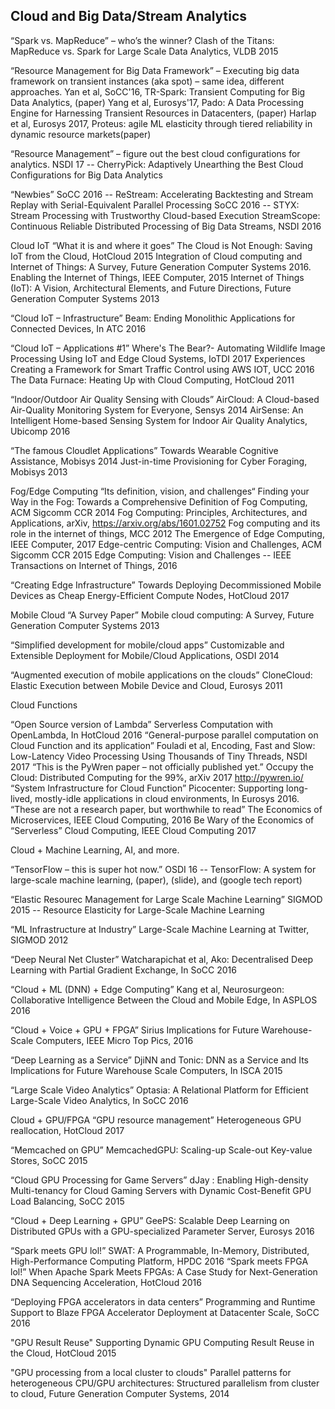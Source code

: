 Cloud and Big Data/Stream Analytics
-----------------------------------

“Spark vs. MapReduce” – who’s the winner?
Clash of the Titans: MapReduce vs. Spark for Large Scale Data Analytics, VLDB 2015

“Resource Management for Big Data Framework” – Executing big data framework on transient instances (aka spot) – same idea, different approaches.
Yan et al, SoCC'16, TR-Spark: Transient Computing for Big Data Analytics, (paper)
Yang et al, Eurosys'17, Pado: A Data Processing Engine for Harnessing Transient Resources in Datacenters, (paper)
Harlap et al, Eurosys 2017, Proteus: agile ML elasticity through tiered reliability in dynamic resource markets(paper)

“Resource Management” – figure out the best cloud configurations for analytics.
NSDI 17 -- CherryPick: Adaptively Unearthing the Best Cloud Configurations for Big Data Analytics

“Newbies”
SoCC 2016 -- ReStream: Accelerating Backtesting and Stream Replay with Serial-Equivalent Parallel Processing
SoCC 2016 -- STYX: Stream Processing with Trustworthy Cloud-based Execution
StreamScope: Continuous Reliable Distributed Processing of Big Data Streams, NSDI 2016

Cloud IoT
“What it is and where it goes”
The Cloud is Not Enough: Saving IoT from the Cloud, HotCloud 2015
Integration of Cloud computing and Internet of Things: A Survey, Future Generation Computer Systems 2016.
Enabling the Internet of Things, IEEE Computer, 2015
Internet of Things (IoT): A Vision, Architectural Elements, and Future Directions, Future Generation Computer Systems 2013

“Cloud IoT – Infrastructure”
Beam: Ending Monolithic Applications for Connected Devices, In ATC 2016

“Cloud IoT – Applications #1”
Where's The Bear?- Automating Wildlife Image Processing Using IoT and Edge Cloud Systems, IoTDI 2017
Experiences Creating a Framework for Smart Traffic Control using AWS IOT, UCC 2016
The Data Furnace: Heating Up with Cloud Computing, HotCloud 2011

“Indoor/Outdoor Air Quality Sensing with Clouds”
AirCloud: A Cloud-based Air-Quality Monitoring System for Everyone, Sensys 2014
AirSense: An Intelligent Home-based Sensing System for Indoor Air Quality Analytics, Ubicomp 2016

“The famous Cloudlet Applications”
Towards Wearable Cognitive Assistance, Mobisys 2014
Just-in-time Provisioning for Cyber Foraging, Mobisys 2013


Fog/Edge Computing
“Its definition, vision, and challenges“
Finding your Way in the Fog: Towards a Comprehensive Definition of Fog Computing, ACM Sigcomm CCR 2014
Fog Computing: Principles, Architectures, and Applications, arXiv, https://arxiv.org/abs/1601.02752
Fog computing and its role in the internet of things, MCC 2012
The Emergence of Edge Computing, IEEE Computer, 2017
Edge-centric Computing: Vision and Challenges, ACM Sigcomm CCR 2015
Edge Computing: Vision and Challenges -- IEEE Transactions on Internet of Things, 2016

“Creating Edge Infrastructure”
Towards Deploying Decommissioned Mobile Devices as Cheap Energy-Efficient Compute Nodes, HotCloud 2017

Mobile Cloud
“A Survey Paper”
Mobile cloud computing: A Survey, Future Generation Computer Systems 2013

“Simplified development for mobile/cloud apps”
Customizable and Extensible Deployment for Mobile/Cloud Applications, OSDI 2014

“Augmented execution of mobile applications on the clouds”
CloneCloud: Elastic Execution between Mobile Device and Cloud, Eurosys 2011

Cloud Functions

“Open Source version of Lambda”
Serverless Computation with OpenLambda, In HotCloud 2016
“General-purpose parallel computation on Cloud Function and its application”
Fouladi et al, Encoding, Fast and Slow: Low-Latency Video Processing Using Thousands of Tiny Threads, NSDI 2017
“This is the PyWren paper – not officially published yet.”
Occupy the Cloud: Distributed Computing for the 99%, arXiv 2017
http://pywren.io/
“System Infrastructure for Cloud Function”
Picocenter: Supporting long-lived, mostly-idle applications in cloud environments, In Eurosys 2016.
“These are not a research paper, but worthwhile to read”
The Economics of Microservices, IEEE Cloud Computing, 2016
Be Wary of the Economics of “Serverless” Cloud Computing, IEEE Cloud Computing 2017

Cloud + Machine Learning, AI, and more.

“TensorFlow – this is super hot now.”
OSDI 16 -- TensorFlow: A system for large-scale machine learning, (paper), (slide), and (google tech report)

“Elastic Resourec Management for Large Scale Machine Learning”
SIGMOD 2015 -- Resource Elasticity for Large-Scale Machine Learning

“ML Infrastructure at Industry”
Large-Scale Machine Learning at Twitter, SIGMOD 2012

“Deep Neural Net Cluster”
Watcharapichat et al, Ako: Decentralised Deep Learning with Partial Gradient Exchange, In SoCC 2016

“Cloud + ML (DNN) + Edge Computing”
Kang et al, Neurosurgeon: Collaborative Intelligence Between the Cloud and Mobile Edge, In ASPLOS 2016

“Cloud + Voice + GPU + FPGA”
Sirius Implications for Future Warehouse-Scale Computers, IEEE Micro Top Pics, 2016

“Deep Learning as a Service”
DjiNN and Tonic: DNN as a Service and Its Implications for Future Warehouse Scale Computers, In ISCA 2015

“Large Scale Video Analytics”
Optasia: A Relational Platform for Efficient Large-Scale Video Analytics, In SoCC 2016


Cloud + GPU/FPGA
“GPU resource management”
Heterogeneous GPU reallocation, HotCloud 2017

“Memcached on GPU”
MemcachedGPU: Scaling-up Scale-out Key-value Stores, SoCC 2015

“Cloud GPU Processing for Game Servers”
dJay : Enabling High-density Multi-tenancy for Cloud Gaming Servers with Dynamic Cost-Benefit GPU Load Balancing, SoCC 2015

“Cloud + Deep Learning + GPU”
GeePS: Scalable Deep Learning on Distributed GPUs with a GPU-specialized Parameter Server, Eurosys 2016

“Spark meets GPU lol!”
SWAT: A Programmable, In-Memory, Distributed, High-Performance Computing Platform, HPDC 2016
“Spark meets FPGA lol!”
When Apache Spark Meets FPGAs: A Case Study for Next-Generation DNA Sequencing Acceleration, HotCloud 2016

“Deploying FPGA accelerators in data centers”
Programming and Runtime Support to Blaze FPGA Accelerator Deployment at Datacenter Scale, SoCC 2016

"GPU Result Reuse"
Supporting Dynamic GPU Computing Result Reuse in the Cloud, HotCloud 2015

"GPU processing from a local cluster to clouds"
Parallel patterns for heterogeneous CPU/GPU architectures: Structured parallelism from cluster to cloud, Future Generation Computer Systems, 2014
